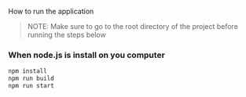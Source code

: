 How to run the application

> NOTE: Make sure to go to the root directory of the project before running the steps below

### When node.js is install on you computer

```bash
npm install
npm run build
npm run start
```
